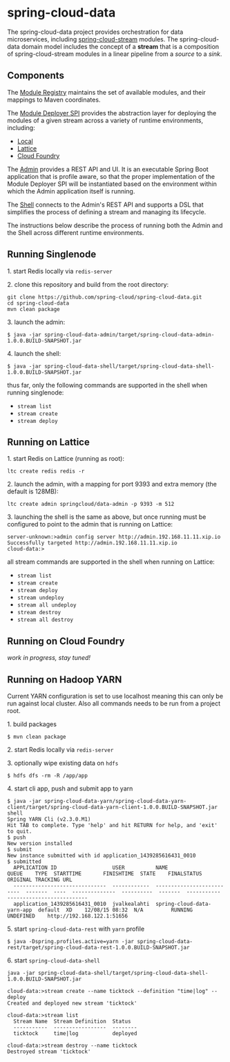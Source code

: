 # spring-cloud-data

The spring-cloud-data project provides orchestration for data microservices, including
[spring-cloud-stream](https://github.com/spring-cloud/spring-cloud-stream) modules.
The spring-cloud-data domain model includes the concept of a **stream** that is a composition
of spring-cloud-stream modules in a linear pipeline from a *source* to a *sink*.

## Components

The [Module Registry](https://github.com/spring-cloud/spring-cloud-data/tree/master/spring-cloud-data-module-registry)
maintains the set of available modules, and their mappings to Maven coordinates.

The [Module Deployer SPI](https://github.com/spring-cloud/spring-cloud-data/tree/master/spring-cloud-data-module-deployers/spring-cloud-data-module-deployer-spi)
provides the abstraction layer for deploying the modules of a given stream across a variety of runtime environments, including:
* [Local](https://github.com/spring-cloud/spring-cloud-data/tree/master/spring-cloud-data-module-deployers/spring-cloud-data-module-deployer-local)
* [Lattice](https://github.com/spring-cloud/spring-cloud-data/tree/master/spring-cloud-data-module-deployers/spring-cloud-data-module-deployer-lattice)
* [Cloud Foundry](https://github.com/spring-cloud/spring-cloud-data/tree/master/spring-cloud-data-module-deployers/spring-cloud-data-module-deployer-cloudfoundry)

The [Admin](https://github.com/spring-cloud/spring-cloud-data/tree/master/spring-cloud-data-admin) provides a REST API and UI. It is an executable Spring Boot application that is profile aware, so that the proper implementation of the Module Deployer SPI will be instantiated based on the environment within which the Admin application itself is running.

The [Shell](https://github.com/spring-cloud/spring-cloud-data/tree/master/spring-cloud-data-shell) connects to the Admin's REST API and supports a DSL that simplifies the process of defining a stream and managing its lifecycle.

The instructions below describe the process of running both the Admin and the Shell across different runtime environments.

## Running Singlenode

1\. start Redis locally via `redis-server`

2\. clone this repository and build from the root directory:

```
git clone https://github.com/spring-cloud/spring-cloud-data.git
cd spring-cloud-data
mvn clean package
```

3\. launch the admin:

```
$ java -jar spring-cloud-data-admin/target/spring-cloud-data-admin-1.0.0.BUILD-SNAPSHOT.jar
```

4\. launch the shell:

```
$ java -jar spring-cloud-data-shell/target/spring-cloud-data-shell-1.0.0.BUILD-SNAPSHOT.jar
```

thus far, only the following commands are supported in the shell when running singlenode:
* `stream list`
* `stream create`
* `stream deploy`

## Running on Lattice

1\. start Redis on Lattice (running as root):

```
ltc create redis redis -r
```

2\. launch the admin, with a mapping for port 9393 and extra memory (the default is 128MB):

```
ltc create admin springcloud/data-admin -p 9393 -m 512
```

3\. launching the shell is the same as above, but once running must be
configured to point to the admin that is running on Lattice:

```
server-unknown:>admin config server http://admin.192.168.11.11.xip.io
Successfully targeted http://admin.192.168.11.11.xip.io
cloud-data:>
```

all stream commands are supported in the shell when running on Lattice:
* `stream list`
* `stream create`
* `stream deploy`
* `stream undeploy`
* `stream all undeploy`
* `stream destroy`
* `stream all destroy`

## Running on Cloud Foundry

*work in progress, stay tuned!*

## Running on Hadoop YARN

Current YARN configuration is set to use localhost meaning this can only be run against local cluster. Also all commands needs to be run from a project root.

1\. build packages

```
$ mvn clean package
```

2\. start Redis locally via `redis-server`

3\. optionally wipe existing data on `hdfs`

```
$ hdfs dfs -rm -R /app/app
```

4\. start cli app, push and submit app to yarn

```
$ java -jar spring-cloud-data-yarn/spring-cloud-data-yarn-client/target/spring-cloud-data-yarn-client-1.0.0.BUILD-SNAPSHOT.jar shell
Spring YARN Cli (v2.3.0.M1)
Hit TAB to complete. Type 'help' and hit RETURN for help, and 'exit' to quit.
$ push
New version installed
$ submit
New instance submitted with id application_1439285616431_0010
$ submitted 
  APPLICATION ID                  USER          NAME                        QUEUE    TYPE  STARTTIME       FINISHTIME  STATE    FINALSTATUS  ORIGINAL TRACKING URL
  ------------------------------  ------------  --------------------------  -------  ----  --------------  ----------  -------  -----------  --------------------------
  application_1439285616431_0010  jvalkealahti  spring-cloud-data-yarn-app  default  XD    12/08/15 08:32  N/A         RUNNING  UNDEFINED    http://192.168.122.1:51656
```

5\. start `spring-cloud-data-rest` with `yarn` profile

```
$ java -Dspring.profiles.active=yarn -jar spring-cloud-data-rest/target/spring-cloud-data-rest-1.0.0.BUILD-SNAPSHOT.jar
```

6\. start `spring-cloud-data-shell`

```
java -jar spring-cloud-data-shell/target/spring-cloud-data-shell-1.0.0.BUILD-SNAPSHOT.jar

cloud-data:>stream create --name ticktock --definition "time|log" --deploy
Created and deployed new stream 'ticktock'

cloud-data:>stream list
  Stream Name  Stream Definition  Status
  -----------  -----------------  --------
  ticktock     time|log           deployed

cloud-data:>stream destroy --name ticktock
Destroyed stream 'ticktock'
```
